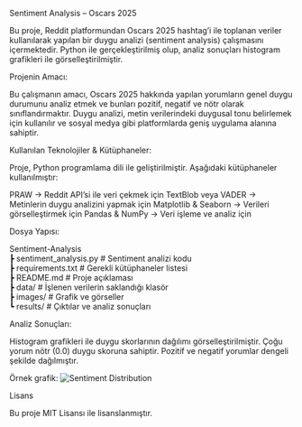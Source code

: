 Sentiment Analysis – Oscars 2025

Bu proje, Reddit platformundan Oscars 2025 hashtag’i ile toplanan veriler kullanılarak yapılan bir duygu analizi (sentiment analysis) çalışmasını içermektedir. 
Python ile gerçekleştirilmiş olup, analiz sonuçları histogram grafikleri ile görselleştirilmiştir.


Projenin Amacı:

Bu çalışmanın amacı, Oscars 2025 hakkında yapılan yorumların genel duygu durumunu analiz etmek ve bunları pozitif, negatif ve nötr olarak sınıflandırmaktır. 
Duygu analizi, metin verilerindeki duygusal tonu belirlemek için kullanılır ve sosyal medya gibi platformlarda geniş uygulama alanına sahiptir.


Kullanılan Teknolojiler & Kütüphaneler:

Proje, Python programlama dili ile geliştirilmiştir. Aşağıdaki kütüphaneler kullanılmıştır:

PRAW → Reddit API’si ile veri çekmek için
TextBlob veya VADER → Metinlerin duygu analizini yapmak için
Matplotlib & Seaborn → Verileri görselleştirmek için
Pandas & NumPy → Veri işleme ve analiz için


Dosya Yapısı:

Sentiment-Analysis  
 ┣ sentiment_analysis.py   # Sentiment analizi kodu  
 ┣ requirements.txt        # Gerekli kütüphaneler listesi  
 ┣ README.md               # Proje açıklaması  
 ┣ data/                   # İşlenen verilerin saklandığı klasör  
 ┣ images/                 # Grafik ve görseller  
 ┗ results/                # Çıktılar ve analiz sonuçları  


Analiz Sonuçları:

Histogram grafikleri ile duygu skorlarının dağılımı görselleştirilmiştir.
Çoğu yorum nötr (0.0) duygu skoruna sahiptir.
Pozitif ve negatif yorumlar dengeli şekilde dağılmıştır.

Örnek grafik:
![Sentiment Distribution](images/sentiment_distribution.png)



Lisans

Bu proje MIT Lisansı ile lisanslanmıştır.


















